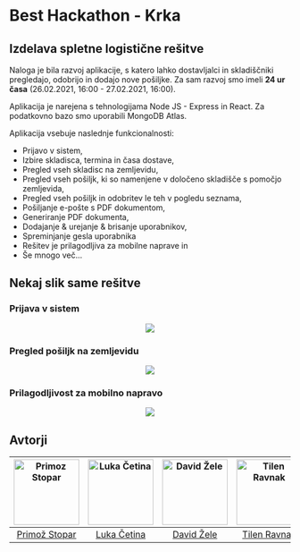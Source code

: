 # Best Hackathon - Krka
## Izdelava spletne logistične rešitve 
Naloga je bila razvoj aplikacije, s katero lahko dostavljalci in skladiščniki pregledajo, odobrijo in dodajo nove pošiljke. Za sam razvoj smo imeli **24 ur časa** (26.02.2021, 16:00 - 27.02.2021, 16:00). 
      
Aplikacija je narejena s tehnologijama Node JS - Express in React. 
Za podatkovno bazo smo uporabili MongoDB Atlas. 
 
Aplikacija vsebuje naslednje funkcionalnosti:
* Prijavo v sistem,
* Izbire skladisca, termina in časa dostave,
* Pregled vseh skladisc na zemljevidu,
* Pregled vseh pošiljk, ki so namenjene v določeno skladišče s pomočjo zemljevida,
* Pregled vseh pošiljk in odobritev le teh v pogledu seznama,
* Pošiljanje e-pošte s PDF dokumentom,
* Generiranje PDF dokumenta,
* Dodajanje & urejanje & brisanje uporabnikov,
* Spreminjanje gesla uporabnika
* Rešitev je prilagodljiva za mobilne naprave in
* Še mnogo več...

## Nekaj slik same rešitve

### Prijava v sistem
<p align="center">
<img src="https://user-images.githubusercontent.com/22565865/109429958-fe4c4f00-79fe-11eb-9ab8-f44b1bfd0f20.png"/>
</p>

### Pregled pošiljk na zemljevidu
<p align="center">
<img src="https://user-images.githubusercontent.com/22565865/109429930-deb52680-79fe-11eb-9f4e-3ca920c5eb4c.png"/>
</p>

### Prilagodljivost za mobilno napravo
<p align="center">
<img src="https://user-images.githubusercontent.com/22565865/109429915-c6450c00-79fe-11eb-8dc6-1e370381ab79.png"/>
</p>

## Avtorji
[<img alt="Primoz Stopar" src="https://avatars.githubusercontent.com/u/22565865?s=460&v=4" width="117">](https://github.com/StoparPrimoz) |[<img alt="Luka Četina" src="https://avatars.githubusercontent.com/u/33715779?s=460&v=4" width="117">](https://github.com/CetinaLuka) |[<img alt="David Žele" src="https://avatars.githubusercontent.com/u/33752926?s=460&u=3d8016fcc70136a6af295da5e2e03af8ceaabeba&v=4" width="117">](https://github.com/ZeleDavid) |[<img alt="Tilen Ravnak" src="https://avatars.githubusercontent.com/u/44071520?s=460&v=4" width="117">](https://github.com/TRavnak) |
:---: |:---: |:---: |:---: |
[Primož Stopar](https://github.com/Evixiss) |[Luka Četina](https://github.com/CetinaLuka) |[David Žele](https://github.com/ZeleDavid) |[Tilen Ravnak](https://github.com/TRavnak) |
